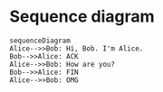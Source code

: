 # Sequence diagram

```mermaid
sequenceDiagram
Alice-->>Bob: Hi, Bob. I'm Alice. 
Bob-->>Alice: ACK
Alice-->>Bob: How are you?
Bob-->>Alice: FIN
Alice-->>Bob: OMG
```